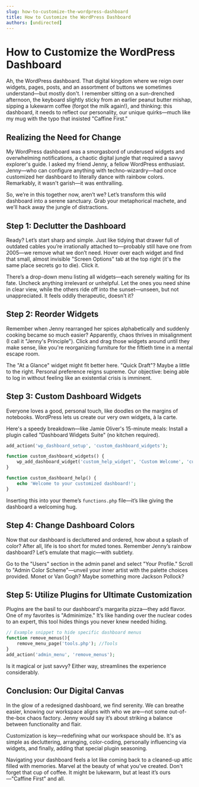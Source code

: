 ```yaml
---
slug: how-to-customize-the-wordpress-dashboard
title: How to Customize the WordPress Dashboard
authors: [undirected]
---
```



# How to Customize the WordPress Dashboard

Ah, the WordPress dashboard. That digital kingdom where we reign over widgets, pages, posts, and an assortment of buttons we sometimes understand—but mostly don't. I remember sitting on a sun-drenched afternoon, the keyboard slightly sticky from an earlier peanut butter mishap, sipping a lukewarm coffee (forgot the milk again!), and thinking: this dashboard, it needs to reflect our personality, our unique quirks—much like my mug with the typo that insisted "Caffine First." 

## Realizing the Need for Change

My WordPress dashboard was a smorgasbord of underused widgets and overwhelming notifications, a chaotic digital jungle that required a savvy explorer's guide. I asked my friend Jenny, a fellow WordPress enthusiast. Jenny—who can configure anything with techno-wizardry—had once customized her dashboard to literally dance with rainbow colors. Remarkably, it wasn't garish—it was enthralling.

So, we’re in this together now, aren’t we? Let’s transform this wild dashboard into a serene sanctuary. Grab your metaphorical machete, and we'll hack away the jungle of distractions.

## Step 1: Declutter the Dashboard

Ready? Let’s start sharp and simple. Just like tidying that drawer full of outdated cables you’re irrationally attached to—probably still have one from 2005—we remove what we don’t need. Hover over each widget and find that small, almost invisible "Screen Options" tab at the top right (it's the same place secrets go to die). Click it.

There’s a drop-down menu listing all widgets—each serenely waiting for its fate. Uncheck anything irrelevant or unhelpful. Let the ones you need shine in clear view, while the others ride off into the sunset—unseen, but not unappreciated. It feels oddly therapeutic, doesn't it?

## Step 2: Reorder Widgets

Remember when Jenny rearranged her spices alphabetically and suddenly cooking became so much easier? Apparently, chaos thrives in misalignment (I call it "Jenny's Principle"). Click and drag those widgets around until they make sense, like you're reorganizing furniture for the fiftieth time in a mental escape room.

The "At a Glance" widget might fit better here. "Quick Draft"? Maybe a little to the right. Personal preference reigns supreme. Our objective: being able to log in without feeling like an existential crisis is imminent.

## Step 3: Custom Dashboard Widgets

Everyone loves a good, personal touch, like doodles on the margins of notebooks. WordPress lets us create our very own widgets, à la carte. 

Here's a speedy breakdown—like Jamie Oliver's 15-minute meals: Install a plugin called "Dashboard Widgets Suite" (no kitchen required). 

```php
add_action('wp_dashboard_setup', 'custom_dashboard_widgets');

function custom_dashboard_widgets() {
    wp_add_dashboard_widget('custom_help_widget', 'Custom Welcome', 'custom_dashboard_help');
}

function custom_dashboard_help() {
    echo 'Welcome to your customized dashboard!';
}
```

Inserting this into your theme’s `functions.php` file—it’s like giving the dashboard a welcoming hug.

## Step 4: Change Dashboard Colors

Now that our dashboard is decluttered and ordered, how about a splash of color? After all, life is too short for muted tones. Remember Jenny’s rainbow dashboard? Let’s emulate that magic—with subtlety.

Go to the "Users" section in the admin panel and select "Your Profile." Scroll to "Admin Color Scheme"—unveil your inner artist with the palette choices provided. Monet or Van Gogh? Maybe something more Jackson Pollock?

## Step 5: Utilize Plugins for Ultimate Customization

Plugins are the basil to our dashboard's margarita pizza—they add flavor. One of my favorites is "Adminimize." It’s like handing over the nuclear codes to an expert, this tool hides things you never knew needed hiding.

```php
// Example snippet to hide specific dashboard menus
function remove_menus(){
    remove_menu_page('tools.php'); //Tools
}
add_action('admin_menu', 'remove_menus');
```

Is it magical or just savvy? Either way, streamlines the experience considerably.

## Conclusion: Our Digital Canvas

In the glow of a redesigned dashboard, we find serenity. We can breathe easier, knowing our workspace aligns with who we are—not some out-of-the-box chaos factory. Jenny would say it’s about striking a balance between functionality and flair.

Customization is key—redefining what our workspace should be. It's as simple as decluttering, arranging, color-coding, personally influencing via widgets, and finally, adding that special plugin seasoning. 

Navigating your dashboard feels a lot like coming back to a cleaned-up attic filled with memories. Marvel at the beauty of what you've created. Don't forget that cup of coffee. It might be lukewarm, but at least it’s ours—"Caffine First" and all.